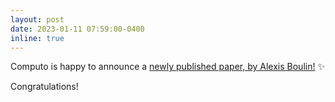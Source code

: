 ```yaml
---
layout: post
date: 2023-01-11 07:59:00-0400
inline: true
---
```


Computo is happy to announce a [newly published paper, by Alexis Boulin!](https://computo.sfds.asso.fr/publications/) :sparkles:

Congratulations!
